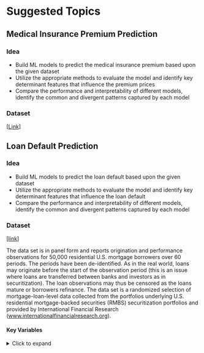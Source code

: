 # Suggested Topics

## Medical Insurance Premium Prediction
### Idea
- Build ML models to predict the medical insurance premium based upon the given dataset
- Utilize the appropriate methods to evaluate the model and identify key determinant features that influence the premium prices
- Compare the performance and interpretability of different models, identify the common and divergent patterns captured by each model
### Dataset
[[Link](https://www.kaggle.com/datasets/tejashvi14/medical-insurance-premium-prediction/data)]


## Loan Default Prediction
### Idea
- Build ML models to predict the loan default based upon the given dataset
- Utilize the appropriate methods to evaluate the model and identify key determinant features that influence the loan default
- Compare the performance and interpretability of different models, identify the common and divergent patterns captured by each model

### Dataset
[[link](https://www.deepcreditrisk.com/uploads/1/9/5/1/19511601/dcr_full.csv)]

The data set is in panel form and reports origination and performance observations for 50,000 residential U.S. mortgage borrowers over 60 periods. The periods have been de-identified. As in the real world, loans may originate before the start of the observation period (this is an issue where loans are transferred between banks and investors as in securitization). The loan observations may thus be censored as the loans mature or borrowers refinance. The data set is a randomized selection of mortgage-loan-level data collected from the portfolios underlying U.S. residential mortgage-backed securities (RMBS) securitization portfolios and provided by International Financial Research (www.internationalfinancialresearch.org).

#### Key Variables  
<details>
  <summary>Click to expand</summary>

- **id**: borrower ID  
- **time**: timestamp of observation  
- **orig_time**: timestamp for origination  
- **first_time**: timestamp for first observation  
- **mat_time**: timestamp for maturity  
- **res_time**: timestamp for resolution  
- **balance_time**: outstanding balance at observation time  
- **LTV_time**: loan-to-value ratio at observation time, in %  
- **interest_rate_time**: interest rate at observation time, in %  
- **rate_time**: risk-free rate  
- **hpi_time**: house price index at observation time (base year = 100)  
- **gdp_time**: GDP growth at observation time, in %  
- **uer_time**: unemployment rate at observation time, in %  
- **REtype_CO_orig_time**: real estate type condominium (1 if yes, 0 otherwise)  
- **REtype_PU_orig_time**: real estate type planned urban developments (1 if yes, 0 otherwise)  
- **REtype_SF_orig_time**: single-family home (1 if yes, 0 otherwise)  
- **investor_orig_time**: investor borrower (1 if yes, 0 otherwise)  
- **balance_orig_time**: outstanding balance at origination time  
- **FICO_orig_time**: FICO score at origination time, in %  
- **LTV_orig_time**: loan-to-value ratio at origination time, in %  
- **Interest_Rate_orig_time**: interest rate at origination time, in %  
- **state_orig_time**: US state in which the property is located  
- **hpi_orig_time**: house price index at observation time (base year = 100)  
- **default_time**: default observation at observation time  
- **payoff_time**: payoff observation at observation time  
- **status_time**: default (1), payoff (2), and non-default/non-payoff (0) observation at observation time  
- **lgd_time**: loss given default (LGD) assuming no discounting of cash flows  
- **recovery_res**: sum of all cash flows received during the resolution period  

</details>

